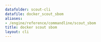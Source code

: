```yaml
---
datafolder: scout-cli
datafile: docker_scout_sbom
aliases:
- /engine/reference/commandline/scout_sbom
title: docker scout sbom
layout: cli
---
```


<!--
此页面是根据 Docker 源代码自动生成的。如果您想建议更改此处显示的文本，请在 GitHub 上的源代码仓库中打开一个工单：

https://github.com/docker/scout-cli
-->
